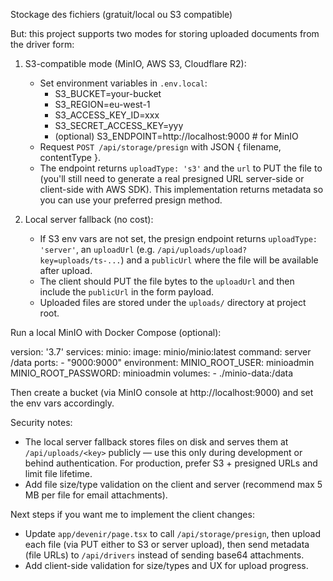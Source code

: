 Stockage des fichiers (gratuit/local ou S3 compatible)

But: this project supports two modes for storing uploaded documents from the driver form:

1) S3-compatible mode (MinIO, AWS S3, Cloudflare R2):
   - Set environment variables in `.env.local`:
     - S3_BUCKET=your-bucket
     - S3_REGION=eu-west-1
     - S3_ACCESS_KEY_ID=xxx
     - S3_SECRET_ACCESS_KEY=yyy
     - (optional) S3_ENDPOINT=http://localhost:9000  # for MinIO
   - Request `POST /api/storage/presign` with JSON { filename, contentType }.
   - The endpoint returns `uploadType: 's3'` and the `url` to PUT the file to (you'll still need to generate a real presigned URL server-side or client-side with AWS SDK). This implementation returns metadata so you can use your preferred presign method.

2) Local server fallback (no cost):
   - If S3 env vars are not set, the presign endpoint returns `uploadType: 'server'`, an `uploadUrl` (e.g. `/api/uploads/upload?key=uploads/ts-...`) and a `publicUrl` where the file will be available after upload.
   - The client should PUT the file bytes to the `uploadUrl` and then include the `publicUrl` in the form payload.
   - Uploaded files are stored under the `uploads/` directory at project root.

Run a local MinIO with Docker Compose (optional):

version: '3.7'
services:
  minio:
    image: minio/minio:latest
    command: server /data
    ports:
      - "9000:9000"
    environment:
      MINIO_ROOT_USER: minioadmin
      MINIO_ROOT_PASSWORD: minioadmin
    volumes:
      - ./minio-data:/data

Then create a bucket (via MinIO console at http://localhost:9000) and set the env vars accordingly.

Security notes:
- The local server fallback stores files on disk and serves them at `/api/uploads/<key>` publicly — use this only during development or behind authentication. For production, prefer S3 + presigned URLs and limit file lifetime.
- Add file size/type validation on the client and server (recommend max 5 MB per file for email attachments).

Next steps if you want me to implement the client changes:
- Update `app/devenir/page.tsx` to call `/api/storage/presign`, then upload each file (via PUT either to S3 or server upload), then send metadata (file URLs) to `/api/drivers` instead of sending base64 attachments.
- Add client-side validation for size/types and UX for upload progress.
